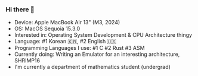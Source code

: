 ### Hi there 👋

 - Device: Apple MacBook Air 13" (M3, 2024)
 - OS: MacOS Sequoia 15.3.0
 - Interested in: Operating System Development & CPU Architecture thingy
 - Language: #1 Korean 🇰🇷, #2 English 🇺🇸
 - Programming Languages I use: #1 C #2 Rust #3 ASM
 - Currently doing: Writing an Emulator for an interesting architecture, SHRIMP16
 - I'm currently a department of mathematics student (undergrad)
